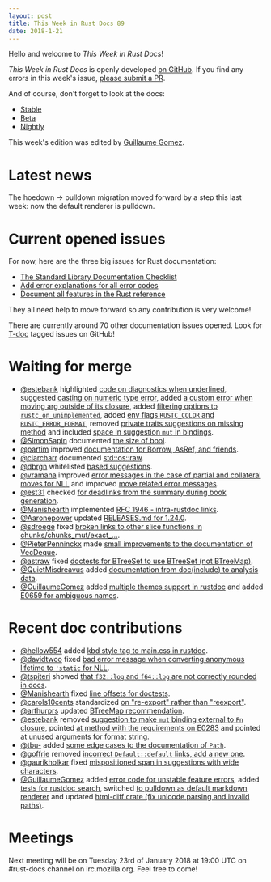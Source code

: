```yaml
---
layout: post
title: This Week in Rust Docs 89
date: 2018-1-21
---
```


Hello and welcome to *This Week in Rust Docs*!

*This Week in Rust Docs* is openly developed [on GitHub](https://github.com/GuillaumeGomez/this-week-in-rust-docs).
If you find any errors in this week's issue, [please submit a PR](https://github.com/GuillaumeGomez/this-week-in-rust-docs/pulls).

And of course, don't forget to look at the docs:

* [Stable](https://doc.rust-lang.org/)
* [Beta](https://doc.rust-lang.org/beta/)
* [Nightly](https://doc.rust-lang.org/nightly/)

This week's edition was edited by [Guillaume Gomez](https://github.com/GuillaumeGomez).

# Latest news

The hoedown -> pulldown migration moved forward by a step this last week: now the default renderer is pulldown.

# Current opened issues

For now, here are the three big issues for Rust documentation:

* [The Standard Library Documentation Checklist](https://github.com/rust-lang/rust/issues/29329)
* [Add error explanations for all error codes](https://github.com/rust-lang/rust/issues/32777)
* [Document all features in the Rust reference](https://github.com/rust-lang-nursery/reference/issues/9)

They all need help to move forward so any contribution is very welcome!

There are currently around 70 other documentation issues opened. Look for [T-doc](https://github.com/rust-lang/rust/labels/T-doc) tagged issues on GitHub!

# Waiting for merge

* [@estebank](https://github.com/estebank) highlighted [code on diagnostics when underlined](https://github.com/rust-lang/rust/pull/45752), suggested [casting on numeric type error](https://github.com/rust-lang/rust/pull/47247), added [a custom error when moving arg outside of its closure](https://github.com/rust-lang/rust/pull/47144), added [filtering options to `rustc_on_unimplemented`](https://github.com/rust-lang/rust/pull/47613), added [env flags `RUSTC_COLOR` and `RUSTC_ERROR_FORMAT`](https://github.com/rust-lang/rust/pull/46961), removed [private traits suggestions on missing method](https://github.com/rust-lang/rust/pull/47534) and included [space in suggestion `mut` in bindings](https://github.com/rust-lang/rust/pull/47465).
* [@SimonSapin](https://github.com/SimonSapin) documented [the size of bool](https://github.com/rust-lang/rust/pull/46156).
* [@partim](https://github.com/partim) improved [documentation for Borrow, AsRef, and friends](https://github.com/rust-lang/rust/pull/46518).
* [@clarcharr](https://github.com/clarcharr) documented [std::os::raw](https://github.com/rust-lang/rust/pull/46962).
* [@dbrgn](https://github.com/dbrgn) whitelisted [based suggestions](https://github.com/rust-lang/rust/pull/46815).
* [@vramana](https://github.com/vramana) improved [error messages in the case of partial and collateral moves for NLL](https://github.com/rust-lang/rust/pull/47020) and improved [move related error messages](https://github.com/rust-lang/rust/pull/47093).
* [@est31](https://github.com/est31) checked [for deadlinks from the summary during book generation](https://github.com/rust-lang/rust/pull/47423).
* [@Manishearth](https://github.com/Manishearth) implemented [RFC 1946 - intra-rustdoc links](https://github.com/rust-lang/rust/pull/47046).
* [@Aaronepower](https://github.com/Aaronepower) updated [RELEASES.md for 1.24.0](https://github.com/rust-lang/rust/pull/47286).
* [@sdroege](https://github.com/sdroege) fixed [broken links to other slice functions in chunks/chunks_mut/exact_…](https://github.com/rust-lang/rust/pull/47632).
* [@PieterPenninckx](https://github.com/PieterPenninckx) made [small improvements to the documentation of VecDeque](https://github.com/rust-lang/rust/pull/47595).
* [@astraw](https://github.com/astraw) fixed [doctests for BTreeSet to use BTreeSet (not BTreeMap)](https://github.com/rust-lang/rust/pull/47625).
* [@QuietMisdreavus](https://github.com/QuietMisdreavus) added [documentation from doc(include) to analysis data](https://github.com/rust-lang/rust/pull/47496).
* [@GuillaumeGomez](https://github.com/GuillaumeGomez) added [multiple themes support in rustdoc](https://github.com/rust-lang/rust/pull/47620) and added [E0659 for ambiguous names](https://github.com/rust-lang/rust/pull/47512).

# Recent doc contributions

* [@hellow554](https://github.com/hellow554) added [kbd style tag to main.css in rustdoc](https://github.com/rust-lang/rust/pull/46938).
* [@davidtwco](https://github.com/davidtwco) fixed [bad error message when converting anonymous lifetime to `'static` for NLL](https://github.com/rust-lang/rust/pull/47329).
* [@tspiteri](https://github.com/tspiteri) showed [that `f32::log` and `f64::log` are not correctly rounded in docs](https://github.com/rust-lang/rust/pull/47277).
* [@Manishearth](https://github.com/Manishearth) fixed [line offsets for doctests](https://github.com/rust-lang/rust/pull/47274).
* [@carols10cents](https://github.com/carols10cents) standardized [on "re-export" rather than "reexport"](https://github.com/rust-lang/rust/pull/47404).
* [@arthurprs](https://github.com/arthurprs) updated [BTreeMap recommendation](https://github.com/rust-lang/rust/pull/47578).
* [@estebank](https://github.com/estebank) removed [suggestion to make `mut` binding external to `Fn` closure](https://github.com/rust-lang/rust/pull/47468), pointed [at method with the requirements on E0283](https://github.com/rust-lang/rust/pull/47471) and pointed [at unused arguments for format string](https://github.com/rust-lang/rust/pull/47481).
* [@tbu-](https://github.com/tbu-) added [some edge cases to the documentation of `Path`](https://github.com/rust-lang/rust/pull/47532).
* [@goffrie](https://github.com/goffrie) removed [incorrect `Default::default` links, add a new one](https://github.com/rust-lang/rust/pull/47497).
* [@gaurikholkar](https://github.com/gaurikholkar) fixed [mispositioned span in suggestions with wide characters](https://github.com/rust-lang/rust/pull/47407).
* [@GuillaumeGomez](https://github.com/GuillaumeGomez) added [error code for unstable feature errors](https://github.com/rust-lang/rust/pull/47413), added [tests for rustdoc search](https://github.com/rust-lang/rust/pull/47250), switched [to pulldown as default markdown renderer](https://github.com/rust-lang/rust/pull/47398) and updated [html-diff crate (fix unicode parsing and invalid paths)](https://github.com/rust-lang/rust/pull/47436).

# Meetings

Next meeting will be on Tuesday 23rd of January 2018 at 19:00 UTC on #rust-docs channel on irc.mozilla.org. Feel free to come!
